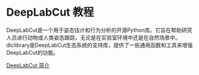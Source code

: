 # DeepLabCut 教程

<show-structure depth="2"/>

DeepLabCut是一个用于姿态估计和行为分析的开源Python库。它旨在帮助研究人员进行动物或人类姿态跟踪，无论是在实验室环境中还是在自然场景中。dlclibrary是DeepLabCut生态系统的支持库，提供了一些通用函数和工具来增强DeepLabCut的功能。


<seealso>
<category ref="ref_docs">
    <a href="https://mp.weixin.qq.com/s/90lycjrfF2HypoCUYjCKrg">DeepLabCut 简介</a>
</category>
<category ref="ref_github">
</category>
<category ref="ref_issues"></category>
<category ref="ref_hf"></category>
<category ref="ref_ms"></category>
</seealso>